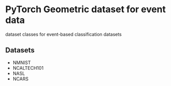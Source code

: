 # PyTorch Geometric dataset for event data
dataset classes for event-based classification datasets

## Datasets
- NMNIST
- NCALTECH101
- NASL
- NCARS
